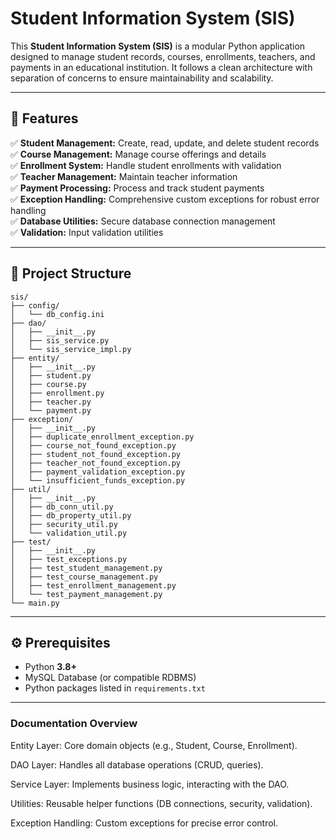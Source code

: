 # Student Information System (SIS)

This **Student Information System (SIS)** is a modular Python application designed to manage student records, courses, enrollments, teachers, and payments in an educational institution. It follows a clean architecture with separation of concerns to ensure maintainability and scalability.

---

## 🚀 Features

✅ **Student Management:** Create, read, update, and delete student records  
✅ **Course Management:** Manage course offerings and details  
✅ **Enrollment System:** Handle student enrollments with validation  
✅ **Teacher Management:** Maintain teacher information  
✅ **Payment Processing:** Process and track student payments  
✅ **Exception Handling:** Comprehensive custom exceptions for robust error handling  
✅ **Database Utilities:** Secure database connection management  
✅ **Validation:** Input validation utilities

---

## 📂 Project Structure
```
sis/
├── config/
│   └── db_config.ini
├── dao/
│   ├── __init__.py
│   ├── sis_service.py
│   └── sis_service_impl.py
├── entity/
│   ├── __init__.py
│   ├── student.py
│   ├── course.py
│   ├── enrollment.py
│   ├── teacher.py
│   └── payment.py
├── exception/
│   ├── __init__.py
│   ├── duplicate_enrollment_exception.py
│   ├── course_not_found_exception.py
│   ├── student_not_found_exception.py
│   ├── teacher_not_found_exception.py
│   ├── payment_validation_exception.py
│   └── insufficient_funds_exception.py
├── util/
│   ├── __init__.py
│   ├── db_conn_util.py
│   ├── db_property_util.py
│   ├── security_util.py
│   └── validation_util.py
├── test/
│   ├── __init__.py
│   ├── test_exceptions.py
│   ├── test_student_management.py
│   ├── test_course_management.py
│   ├── test_enrollment_management.py
│   └── test_payment_management.py
└── main.py
```

---

## ⚙️ Prerequisites

- Python **3.8+**
- MySQL Database (or compatible RDBMS)
- Python packages listed in `requirements.txt`

---


### Documentation Overview
Entity Layer: Core domain objects (e.g., Student, Course, Enrollment).

DAO Layer: Handles all database operations (CRUD, queries).

Service Layer: Implements business logic, interacting with the DAO.

Utilities: Reusable helper functions (DB connections, security, validation).

Exception Handling: Custom exceptions for precise error control.


